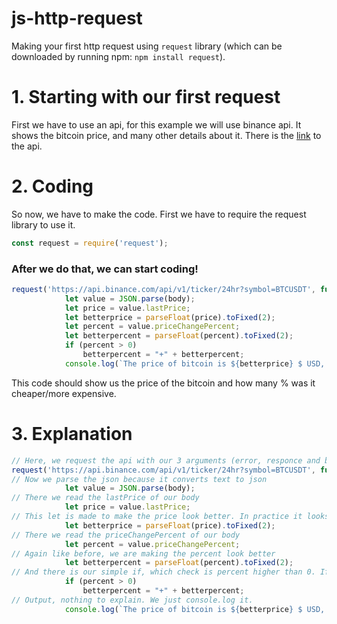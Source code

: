 # js-http-request
Making your first http request using `request` library (which can be downloaded by running npm: `npm install request`).


# 1. Starting with our first request
First we have to use an api, for this example we will use binance api. It shows the bitcoin price, and many other details about it. There is the [link](https://api.binance.com/api/v1/ticker/24hr?symbol=BTCUSDT) to the api.

# 2. Coding
So now, we have to make the code. First we have to require the request library to use it.
```js
const request = require('request');
```
### After we do that, we can start coding!
```js
request('https://api.binance.com/api/v1/ticker/24hr?symbol=BTCUSDT', function(error, responce, body) {
            let value = JSON.parse(body);
            let price = value.lastPrice;
            let betterprice = parseFloat(price).toFixed(2);
            let percent = value.priceChangePercent;
            let betterpercent = parseFloat(percent).toFixed(2);
            if (percent > 0)
                betterpercent = "+" + betterpercent;
            console.log(`The price of bitcoin is ${betterprice} $ USD, his price changed in ${betterpercent)%`);
```
This code should show us the price of the bitcoin and how many % was it cheaper/more expensive.

# 3. Explanation
```js
// Here, we request the api with our 3 arguments (error, responce and body)
request('https://api.binance.com/api/v1/ticker/24hr?symbol=BTCUSDT', function(error, responce, body) {
// Now we parse the json because it converts text to json
            let value = JSON.parse(body);
// There we read the lastPrice of our body
            let price = value.lastPrice;
// This let is made to make the price look better. In practice it looks like this 5000.25 instead of 5000.25000000100002. That's why we are .toFixing() it
            let betterprice = parseFloat(price).toFixed(2);
// There we read the priceChangePercent of our body
            let percent = value.priceChangePercent;
// Again like before, we are making the percent look better
            let betterpercent = parseFloat(percent).toFixed(2);
// And there is our simple if, which check is percent higher than 0. If is then do +2% instead of 2% to make it look prettier.
            if (percent > 0)
                betterpercent = "+" + betterpercent;
// Output, nothing to explain. We just console.log it.
            console.log(`The price of bitcoin is ${betterprice} $ USD, his price changed in ${betterpercent)%`);
```
